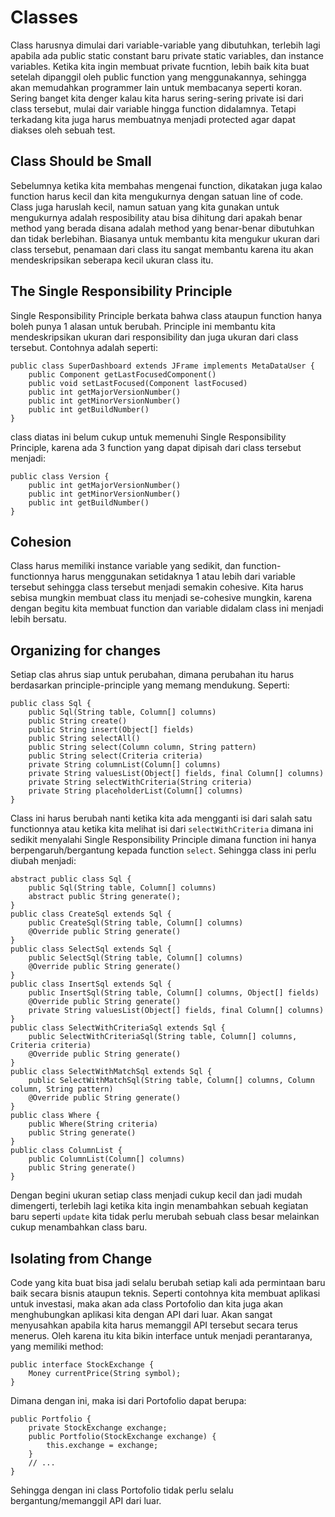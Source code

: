 # Classes

Class harusnya dimulai dari variable-variable yang dibutuhkan, terlebih lagi apabila ada public static constant baru private static variables, dan instance variables. Ketika kita ingin membuat private fucntion, lebih baik kita buat setelah dipanggil oleh public function yang menggunakannya, sehingga akan memudahkan programmer lain untuk membacanya seperti koran.
Sering banget kita denger kalau kita harus sering-sering private isi dari class tersebut, mulai dair variable hingga function didalamnya. Tetapi terkadang kita juga harus membuatnya menjadi protected agar dapat diakses oleh sebuah test. 

## Class Should be Small
Sebelumnya ketika kita membahas mengenai function, dikatakan juga kalao function harus kecil dan kita mengukurnya dengan satuan line of code. Class juga haruslah kecil, namun satuan yang kita gunakan untuk mengukurnya adalah resposibility atau bisa dihitung dari apakah benar method yang berada disana adalah method yang benar-benar dibutuhkan dan tidak berlebihan. Biasanya untuk membantu kita mengukur ukuran dari class tersebut, penamaan dari class itu sangat membantu karena itu akan mendeskripsikan seberapa kecil ukuran class itu.

## The Single Responsibility Principle
Single Responsibility Principle berkata bahwa class ataupun function hanya boleh punya 1 alasan untuk berubah. Principle ini membantu kita mendeskripsikan ukuran dari responsibility dan juga ukuran dari class tersebut. Contohnya adalah seperti:
```
public class SuperDashboard extends JFrame implements MetaDataUser {
    public Component getLastFocusedComponent()
    public void setLastFocused(Component lastFocused)
    public int getMajorVersionNumber()
    public int getMinorVersionNumber()
    public int getBuildNumber() 
}
```
class diatas ini belum cukup untuk memenuhi Single Responsibility Principle, karena ada 3 function yang dapat dipisah dari class tersebut menjadi:
```
public class Version {
    public int getMajorVersionNumber() 
    public int getMinorVersionNumber() 
    public int getBuildNumber()
}
```

## Cohesion
Class harus memiliki instance variable yang sedikit, dan function-functionnya harus menggunakan setidaknya 1 atau lebih dari variable tersebut sehingga class tersebut menjadi semakin cohesive. Kita harus sebisa mungkin membuat class itu menjadi se-cohesive mungkin, karena dengan begitu kita membuat function dan variable didalam class ini menjadi lebih bersatu.

## Organizing for changes
Setiap clas ahrus siap untuk perubahan, dimana perubahan itu harus berdasarkan principle-principle yang memang mendukung. Seperti:
```
public class Sql {
    public Sql(String table, Column[] columns)
    public String create()
    public String insert(Object[] fields)
    public String selectAll()
    public String select(Column column, String pattern)
    public String select(Criteria criteria)
    private String columnList(Column[] columns)
    private String valuesList(Object[] fields, final Column[] columns) 
    private String selectWithCriteria(String criteria)
    private String placeholderList(Column[] columns)
}
```
Class ini harus berubah nanti ketika kita ada mengganti isi dari salah satu functionnya atau ketika kita melihat isi dari `selectWithCriteria` dimana ini sedikit menyalahi Single Responsibility Principle dimana function ini hanya berpengaruh/bergantung kepada function `select`. Sehingga class ini perlu diubah menjadi:
```
abstract public class Sql {
    public Sql(String table, Column[] columns) 
    abstract public String generate();
}
public class CreateSql extends Sql {
    public CreateSql(String table, Column[] columns) 
    @Override public String generate()
}
public class SelectSql extends Sql {
    public SelectSql(String table, Column[] columns) 
    @Override public String generate()
}
public class InsertSql extends Sql {
    public InsertSql(String table, Column[] columns, Object[] fields) 
    @Override public String generate()
    private String valuesList(Object[] fields, final Column[] columns)
}
public class SelectWithCriteriaSql extends Sql { 
    public SelectWithCriteriaSql(String table, Column[] columns, Criteria criteria) 
    @Override public String generate()
}
public class SelectWithMatchSql extends Sql { 
    public SelectWithMatchSql(String table, Column[] columns, Column column, String pattern)
    @Override public String generate()
}
public class Where {
    public Where(String criteria) 
    public String generate()
}
public class ColumnList {
    public ColumnList(Column[] columns) 
    public String generate()
}
```
Dengan begini ukuran setiap class menjadi cukup kecil dan jadi mudah dimengerti, terlebih lagi ketika kita ingin menambahkan sebuah kegiatan baru seperti `update` kita tidak perlu merubah sebuah class besar melainkan cukup menambahkan class baru.

## Isolating from Change
Code yang kita buat bisa jadi selalu berubah setiap kali ada permintaan baru baik secara bisnis ataupun teknis. Seperti contohnya kita membuat aplikasi untuk investasi, maka akan ada class Portofolio dan kita juga akan menghubungkan aplikasi kita dengan API dari luar. Akan sangat menyusahkan apabila kita harus memanggil API tersebut secara terus menerus. Oleh karena itu kita bikin interface untuk menjadi perantaranya, yang memiliki method:
```
public interface StockExchange { 
    Money currentPrice(String symbol);
}
```
Dimana dengan ini, maka isi dari Portofolio dapat berupa:
```
public Portfolio {
    private StockExchange exchange;
    public Portfolio(StockExchange exchange) {
        this.exchange = exchange; 
    }
    // ... 
}
```
Sehingga dengan ini class Portofolio tidak perlu selalu bergantung/memanggil API dari luar.





